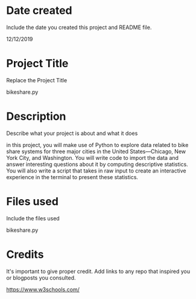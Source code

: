 # Date created
Include the date you created this project and README file.

12/12/2019

# Project Title
Replace the Project Title

bikeshare.py

# Description
Describe what your project is about and what it does

in this project, you will make use of Python to explore data related to bike share systems for three major cities in the United States—Chicago, New York City, and Washington. You will write code to import the data and answer interesting questions about it by computing descriptive statistics. You will also write a script that takes in raw input to create an interactive experience in the terminal to present these statistics.

# Files used
Include the files used

bikeshare.py

# Credits
It's important to give proper credit. Add links to any repo that inspired you or blogposts you consulted.

https://www.w3schools.com/
